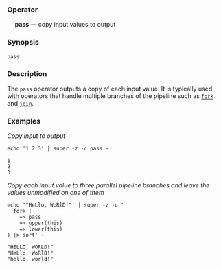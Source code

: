 ### Operator

&emsp; **pass** &mdash; copy input values to output

### Synopsis

```
pass
```
### Description

The `pass` operator outputs a copy of each input value. It is typically used
with operators that handle multiple branches of the pipeline such as
[`fork`](fork) and [`join`](join).

### Examples

_Copy input to output_
```mdtest-command
echo '1 2 3' | super -z -c pass -
```

```mdtest-output
1
2
3
```

_Copy each input value to three parallel pipeline branches and leave the values unmodified on one of them_
```mdtest-command
echo '"HeLlo, WoRlD!"' | super -z -c '
  fork (
    => pass
    => upper(this)
    => lower(this)
) |> sort' -
```

```mdtest-output
"HELLO, WORLD!"
"HeLlo, WoRlD!"
"hello, world!"
```

